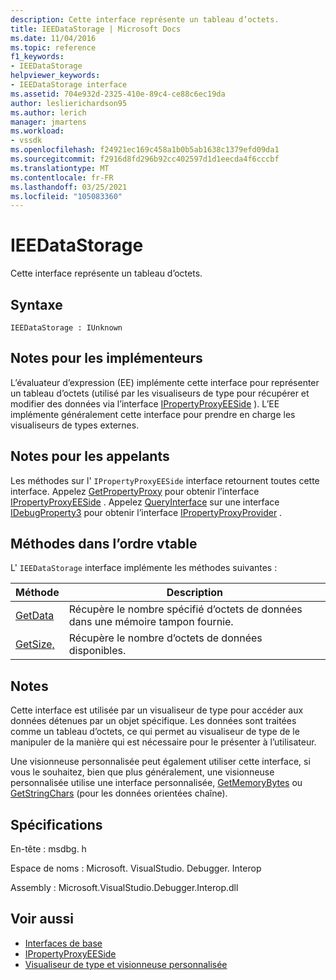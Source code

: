 ```yaml
---
description: Cette interface représente un tableau d’octets.
title: IEEDataStorage | Microsoft Docs
ms.date: 11/04/2016
ms.topic: reference
f1_keywords:
- IEEDataStorage
helpviewer_keywords:
- IEEDataStorage interface
ms.assetid: 704e932d-2325-410e-89c4-ce88c6ec19da
author: leslierichardson95
ms.author: lerich
manager: jmartens
ms.workload:
- vssdk
ms.openlocfilehash: f24921ec169c458a1b0b5ab1638c1379efd09da1
ms.sourcegitcommit: f2916d8fd296b92cc402597d1d1eecda4f6cccbf
ms.translationtype: MT
ms.contentlocale: fr-FR
ms.lasthandoff: 03/25/2021
ms.locfileid: "105083360"
---
```

# <a name="ieedatastorage"></a>IEEDataStorage
Cette interface représente un tableau d’octets.

## <a name="syntax"></a>Syntaxe

```
IEEDataStorage : IUnknown
```

## <a name="notes-for-implementers"></a>Notes pour les implémenteurs
 L’évaluateur d’expression (EE) implémente cette interface pour représenter un tableau d’octets (utilisé par les visualiseurs de type pour récupérer et modifier des données via l’interface [IPropertyProxyEESide](../../../extensibility/debugger/reference/ipropertyproxyeeside.md) ). L’EE implémente généralement cette interface pour prendre en charge les visualiseurs de types externes.

## <a name="notes-for-callers"></a>Notes pour les appelants
 Les méthodes sur l' `IPropertyProxyEESide` interface retournent toutes cette interface. Appelez [GetPropertyProxy](../../../extensibility/debugger/reference/ipropertyproxyprovider-getpropertyproxy.md) pour obtenir l’interface [IPropertyProxyEESide](../../../extensibility/debugger/reference/ipropertyproxyeeside.md) . Appelez [QueryInterface](/cpp/atl/queryinterface) sur une interface [IDebugProperty3](../../../extensibility/debugger/reference/idebugproperty3.md) pour obtenir l’interface [IPropertyProxyProvider](../../../extensibility/debugger/reference/ipropertyproxyprovider.md) .

## <a name="methods-in-vtable-order"></a>Méthodes dans l’ordre vtable
 L' `IEEDataStorage` interface implémente les méthodes suivantes :

|Méthode|Description|
|------------|-----------------|
|[GetData](../../../extensibility/debugger/reference/ieedatastorage-getdata.md)|Récupère le nombre spécifié d’octets de données dans une mémoire tampon fournie.|
|[GetSize,](../../../extensibility/debugger/reference/ieedatastorage-getsize.md)|Récupère le nombre d’octets de données disponibles.|

## <a name="remarks"></a>Notes
 Cette interface est utilisée par un visualiseur de type pour accéder aux données détenues par un objet spécifique. Les données sont traitées comme un tableau d’octets, ce qui permet au visualiseur de type de le manipuler de la manière qui est nécessaire pour le présenter à l’utilisateur.

 Une visionneuse personnalisée peut également utiliser cette interface, si vous le souhaitez, bien que plus généralement, une visionneuse personnalisée utilise une interface personnalisée, [GetMemoryBytes](../../../extensibility/debugger/reference/idebugproperty2-getmemorybytes.md) ou [GetStringChars](../../../extensibility/debugger/reference/idebugproperty3-getstringchars.md) (pour les données orientées chaîne).

## <a name="requirements"></a>Spécifications
 En-tête : msdbg. h

 Espace de noms : Microsoft. VisualStudio. Debugger. Interop

 Assembly : Microsoft.VisualStudio.Debugger.Interop.dll

## <a name="see-also"></a>Voir aussi
- [Interfaces de base](../../../extensibility/debugger/reference/core-interfaces.md)
- [IPropertyProxyEESide](../../../extensibility/debugger/reference/ipropertyproxyeeside.md)
- [Visualiseur de type et visionneuse personnalisée](../../../extensibility/debugger/type-visualizer-and-custom-viewer.md)
